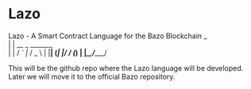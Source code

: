 # Lazo
Lazo - A Smart Contract Language for the Bazo Blockchain
 _                   
| |    __ _ _______  
| |   / _` |_  / _ \ 
| |__| (_| |/ / (_) |
|_____\__,_/___\___/ 

This will be the github repo where the Lazo language will be developed. Later we will move it to the official Bazo repository.
